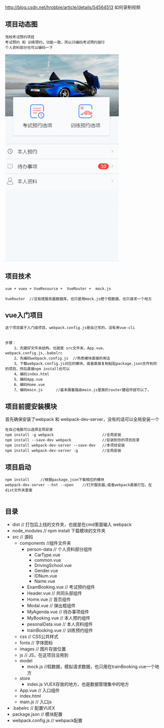http://blog.csdn.net/hrobbie/article/details/54564513 如何录制视频

## 项目动态图
    驾校考试预约项目
    考试预约 和 训练预约，功能一致，所以只编码考试预约就行
    个人资料部分也可以编码一下

![image](https://github.com/Summer-Lin/driving-booking/blob/master/images/driving-school.gif)


## 项目技术
    vue + vuex + VueResource +  VueRouter +  mock.js
    
    VueRouter  //没有搭服务器数据库，也只是用mock.js搭个假数据，也只请求一个地方
    
## vue入门项目
    这个项目属于入门级项目，webpack.config.js是自己写的，没有用vue-cli
    

    步骤：
        1、先建好文件夹结构，也就是 src文件夹，App.vue，webpack.config.js,.babelrc
        2、先编码webpack.config.js  //熟悉模块直接的用法
        3、下载webpack.config.js对应的模块，或者直接复制粘贴package.json文件到你的项目，然后直接npm install也可以
        4、编码index.html
        5、编码App.vue
        6、编码Home.vue
        7、编码main.js      //基本跟着路由main.js里面的router建组件就可以了。
        


## 项目前提安装模块
首先确保安装了webpack   和  webpack-dev-server，没有的话可以全局安装一个

```
在自己电脑可以选择全局安装
npm install -g webpack                      //全局安装
npm install --save-dev webpack              //安装到你的项目目录
npm install webpack-dev-server --save-dev   //本项目安装
npm install webpack-dev-server -g           //全局安装
```


## 项目启动
```
npm install     //根据package.json下载相应的模块
webpack-dev-server --hot --open    //打开服务器;或者webpack直接打包，在dist文件夹里面


```
## 目录

- dist           // 打包后上线的文件夹，也就是在cmd里面输入 webpack
- node_modules   // npm install 下载模块的文件夹
- src            // 源码
    -  components   //组件文件夹
        - person-data   // 个人资料部分组件
            - CarType.vue
            - common.vue
            - DrivingSchool.vue
            - Gender.vue
            - IDNum.vue
            - Name.vue
        - ExamBooking.vue   // 考试预约组件
        - Header.vue        // 共同头部组件
        - Home.vue          // 首页组件
        - Modal.vue         // 弹出框组件
        - MyAgenda.vue      // 待办事项组件
        - MyBooking.vue     // 本人预约组件 
        - pesonalData.vue   // 本人资料组件
        - trainBooking.vue  // 训练预约组件
    -  css      // CSS公共样式
    -  fonts    // 字体图标
    -  images   // 图片存放位置
    -  js       // JS，在这项目没用到
    -  model    
        -  mock.js      //假数据，模拟请求数据，也只用在trainBooking.vue一个地方
    -  store
        -  index.js     VUEX存放的地方，也是数据管理集中的地方
    -  App.vue          // 入口组件
    -  index.html       
    -  main.js          //  入口js
- .babelrc              //  配置VUEX
- package.json          //  模块配置
- webpack.config.js     //  webpack配置


